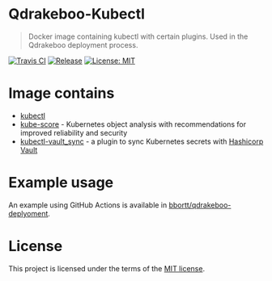Qdrakeboo-Kubectl
======

> Docker image containing kubectl with certain plugins. Used in the Qdrakeboo deployment process.

[![Travis CI](https://img.shields.io/travis/bbortt/qdrakeboo-kubectl?style=for-the-badge)](https://travis-ci.org/bbortt/qdrakeboo-kubectl)
[![Release](https://img.shields.io/docker/pulls/qdrakeboo/kubectl?style=for-the-badge)](https://cloud.docker.com/repository/docker/qdrakeboo/kubectl)
[![License: MIT](https://img.shields.io/badge/License-MIT-yellow.svg?style=for-the-badge)](https://opensource.org/licenses/MIT)

# Image contains
* [kubectl](https://github.com/kubernetes/kubectl)
* [kube-score](https://github.com/zegl/kube-score) - Kubernetes object analysis with recommendations for improved reliability and security
* [kubectl-vault_sync](https://github.com/postfinance/kubectl-vault_sync) - a plugin to sync Kubernetes secrets with [Hashicorp Vault](https://github.com/hashicorp/vault)

# Example usage
An example using GitHub Actions is available in [bbortt/qdrakeboo-deplyoment](https://github.com/bbortt/qdrakeboo-deployment).

# License
This project is licensed under the terms of the [MIT license](https://github.com/bbortt/qdrakeboo-kubectl/blob/master/LICENSE).
